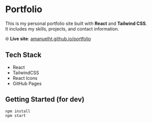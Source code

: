 # Portfolio

This is my personal portfolio site built with **React** and **Tailwind CSS**.  
It includes my skills, projects, and contact information.

🌐 **Live site**: [amanuelht.github.io/portfolio](https://amanuelht.github.io/portfolio)

## Tech Stack

- React
- TailwindCSS
- React Icons
- GitHub Pages

## Getting Started (for dev)

```bash
npm install
npm start
